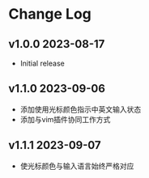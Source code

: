 # Change Log
## v1.0.0   2023-08-17
- Initial release
  
## v1.1.0   2023-09-06
- 添加使用光标颜色指示中英文输入状态
- 添加与vim插件协同工作方式

## v1.1.1   2023-09-07
- 使光标颜色与输入语言始终严格对应